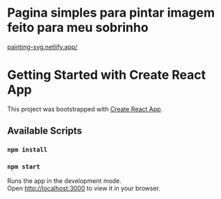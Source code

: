 # Pagina simples para pintar imagem feito para meu sobrinho

[painting-svg.netlify.app/](https://painting-svg.netlify.app)

# Getting Started with Create React App

This project was bootstrapped with [Create React App](https://github.com/facebook/create-react-app).

## Available Scripts
### `npm install`
### `npm start`

Runs the app in the development mode.\
Open [http://localhost:3000](http://localhost:3000) to view it in your browser.
